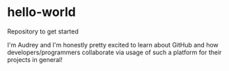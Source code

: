# hello-world
Repository to get started

I'm Audrey and I'm honestly pretty excited to learn about GitHub and how developers/programmers collaborate via usage of such a platform for their projects in general! 
